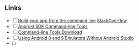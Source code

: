 ## Links
- [ ] [Build your app from the command line](https://developer.android.com/build/building-cmdline) [StackOverflow](https://stackoverflow.com/questions/32643297/how-to-make-an-android-app-without-using-android-studio)
- [ ] [Android SDK Command-line Tools](https://developer.android.com/tools/)
- [ ] [Command-line Tools Download](https://developer.android.com/studio/index.html#command-line-tools-only)
- [ ] [Using Android 8 and 9 Emulators Without Android Studio](https://www.andreszsogon.com/using-android-8-and-9-emulators-without-android-studio/)
- [ ] 